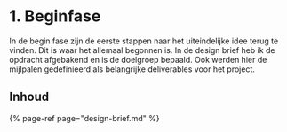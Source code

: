 # 1. Beginfase

In de begin fase zijn de eerste stappen naar het uiteindelijke idee terug te vinden. Dit is waar het allemaal begonnen is. In de design brief heb ik de opdracht afgebakend en is de doelgroep bepaald. Ook werden hier de mijlpalen gedefinieerd als belangrijke deliverables voor het project. 

## Inhoud

{% page-ref page="design-brief.md" %}

